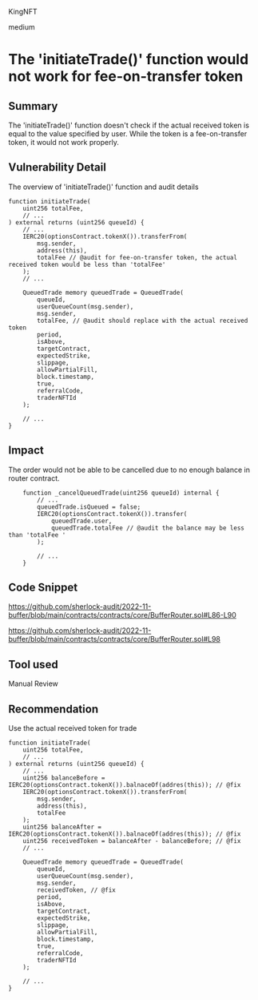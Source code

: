 KingNFT

medium

# The 'initiateTrade()' function would not work for fee-on-transfer token

## Summary
The 'initiateTrade()' function doesn't check if the actual received token is equal to the value specified by user. While the token is a  fee-on-transfer token, it would not work properly.

## Vulnerability Detail
The overview of 'initiateTrade()' function and audit details
```solidity
function initiateTrade(
    uint256 totalFee,
    // ...
) external returns (uint256 queueId) {
    // ...
    IERC20(optionsContract.tokenX()).transferFrom(
        msg.sender,
        address(this),
        totalFee // @audit for fee-on-transfer token, the actual received token would be less than 'totalFee'
    );
    // ...

    QueuedTrade memory queuedTrade = QueuedTrade(
        queueId,
        userQueueCount(msg.sender),
        msg.sender,
        totalFee, // @audit should replace with the actual received token
        period,
        isAbove,
        targetContract,
        expectedStrike,
        slippage,
        allowPartialFill,
        block.timestamp,
        true,
        referralCode,
        traderNFTId
    );

    // ...
}
```

## Impact
The order would not be able to be cancelled due to no enough balance in router contract.
```solidity
    function _cancelQueuedTrade(uint256 queueId) internal {
        // ...
        queuedTrade.isQueued = false;
        IERC20(optionsContract.tokenX()).transfer(
            queuedTrade.user,
            queuedTrade.totalFee // @audit the balance may be less than 'totalFee '
        );

        // ...
    }
```

## Code Snippet
https://github.com/sherlock-audit/2022-11-buffer/blob/main/contracts/contracts/core/BufferRouter.sol#L86-L90

https://github.com/sherlock-audit/2022-11-buffer/blob/main/contracts/contracts/core/BufferRouter.sol#L98
## Tool used

Manual Review

## Recommendation
Use the actual received token for trade
```solidity
function initiateTrade(
    uint256 totalFee,
    // ...
) external returns (uint256 queueId) {
    // ...
    uint256 balanceBefore = IERC20(optionsContract.tokenX()).balnaceOf(addres(this)); // @fix
    IERC20(optionsContract.tokenX()).transferFrom(
        msg.sender,
        address(this),
        totalFee
    );
    uint256 balanceAfter = IERC20(optionsContract.tokenX()).balnaceOf(addres(this)); // @fix
    uint256 receivedToken = balanceAfter - balanceBefore; // @fix
    // ...

    QueuedTrade memory queuedTrade = QueuedTrade(
        queueId,
        userQueueCount(msg.sender),
        msg.sender,
        receivedToken, // @fix
        period,
        isAbove,
        targetContract,
        expectedStrike,
        slippage,
        allowPartialFill,
        block.timestamp,
        true,
        referralCode,
        traderNFTId
    );

    // ...
}
```
